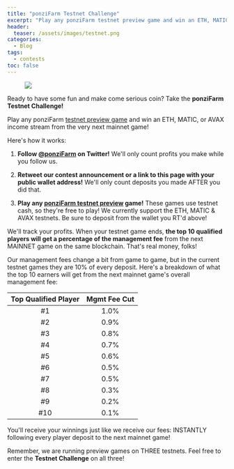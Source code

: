 ```yaml
---
title: "ponziFarm Testnet Challenge"
excerpt: "Play any ponziFarm testnet preview game and win an ETH, MATIC, or AVAX income stream from the very next mainnet game!"
header:
  teaser: /assets/images/testnet.png
categories:
  - Blog
tags:
  - contests
toc: false
---
```


<figure class="align-left" style="margin-top: 10px; margin-bottom: 10px; width: 150px;">
    <img src="{{ site.url }}{{ site.baseurl }}/assets/images/testnet.png">
</figure>

Ready to have some fun and make come serious coin? Take the **ponziFarm Testnet Challenge!**

Play any ponziFarm [testnet preview game](https://preview.ponzifarm.com) and win an ETH, MATIC, or AVAX income stream from the very next mainnet game! 

Here's how it works:

1. **Follow [@ponziFarm](https://twitter.com/ponziFarm) on Twitter!** We'll only count profits you make while you follow us.

1. **Retweet our contest announcement or a link to this page with your public wallet address!** We'll only count deposits you made AFTER you did that.

1. **Play any [ponziFarm testnet preview](https://preview.ponzifarm.com) game!** These games use testnet cash, so they're free to play! We currently support the ETH, MATIC & AVAX testnets. Be sure to deposit from the wallet you RT'd above!

We'll track your profits. When your testnet game ends, **the top 10 qualified players will get a percentage of the management fee** from the next MAINNET game on the same blockchain. That's real money, folks! 

Our management fees change a bit from game to game, but in the current testnet games they are 10% of every deposit. Here's a breakdown of what the top 10 earners will get from the next mainnet game's overall management fee:

| Top Qualified Player | Mgmt Fee Cut |
| :-: | :-: |
| #1 | 1.0% | 
| #2 | 0.9% | 
| #3 | 0.8% | 
| #4 | 0.7% | 
| #5 | 0.6% | 
| #6 | 0.5% | 
| #7 | 0.5% | 
| #8 | 0.3% | 
| #9 | 0.2% | 
| #10 | 0.1% | 

You'll receive your winnings just like we receive our fees: INSTANTLY following every player deposit to the next mainnet game!

Remember, we are running preview games on THREE testnets. Feel free to enter the **Testnet Challenge** on all three! 